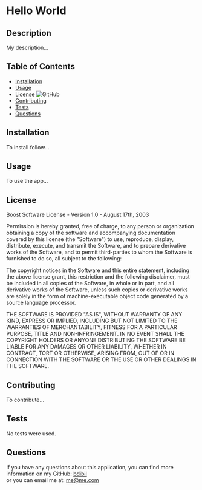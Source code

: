 # Hello World <Hello World>

## Description  
My description...

## Table of Contents 
- [Installation](#installation)
- [Usage](#usage)
- [License](#license) ![GitHub](https://img.shields.io/github/license/bdibil/first-repos?style=plastic)
- [Contributing](#contributing)
- [Tests](#Tests)
- [Questions](#Questions)

## Installation
To install follow...

## Usage    
To use the app...

## License 
Boost Software License - Version 1.0 - August 17th, 2003

Permission is hereby granted, free of charge, to any person or organization
obtaining a copy of the software and accompanying documentation covered by
this license (the "Software") to use, reproduce, display, distribute,
execute, and transmit the Software, and to prepare derivative works of the
Software, and to permit third-parties to whom the Software is furnished to
do so, all subject to the following:

The copyright notices in the Software and this entire statement, including
the above license grant, this restriction and the following disclaimer,
must be included in all copies of the Software, in whole or in part, and
all derivative works of the Software, unless such copies or derivative
works are solely in the form of machine-executable object code generated by
a source language processor.

THE SOFTWARE IS PROVIDED "AS IS", WITHOUT WARRANTY OF ANY KIND, EXPRESS OR
IMPLIED, INCLUDING BUT NOT LIMITED TO THE WARRANTIES OF MERCHANTABILITY,
FITNESS FOR A PARTICULAR PURPOSE, TITLE AND NON-INFRINGEMENT. IN NO EVENT
SHALL THE COPYRIGHT HOLDERS OR ANYONE DISTRIBUTING THE SOFTWARE BE LIABLE
FOR ANY DAMAGES OR OTHER LIABILITY, WHETHER IN CONTRACT, TORT OR OTHERWISE,
ARISING FROM, OUT OF OR IN CONNECTION WITH THE SOFTWARE OR THE USE OR OTHER
DEALINGS IN THE SOFTWARE.


## Contributing  
To contribute...

## Tests     
No tests were used.


## Questions 
If you have any questions about this application, 
you can find more information on my GitHub: [bdibil](https://github.com/bdibil)  
or you can email me at: [me@me.com](mailto:me@me.com)  

